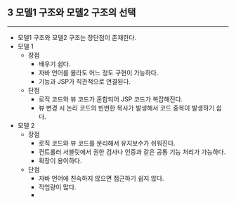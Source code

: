 ## 3 모델1 구조와 모델2 구조의 선택

---
* 모델1 구조와 모델2 구조는 장단점이 존재한다.
* 모델 1 
  * 장점
    * 배우기 쉽다.
    * 자바 언어를 몰라도 어느 정도 구현이 가능하다.
    * 기능과 JSP가 직관적으로 연결된다.
  * 단점
    * 로직 코드와 뷰 코드가 혼합되어 JSP 코드가 복잡해진다.
    * 뷰 변경 시 논리 코드의 빈번한 복사가 발생해서 코드 중복이 발생하기 쉽다.
* 모델 2
  * 장점
    * 로직 코드와 뷰 코드를 분리해서 유지보수가 쉬워진다.
    * 컨트롤러 서블릿에서 권한 검사나 인증과 같은 공통 기능 처리가 가능하다.
    * 확장이 용이하다.
  * 단점
    * 자바 언어에 친숙하지 않으면 접근하기 쉽지 않다.
    * 작업량이 많다.
    * 